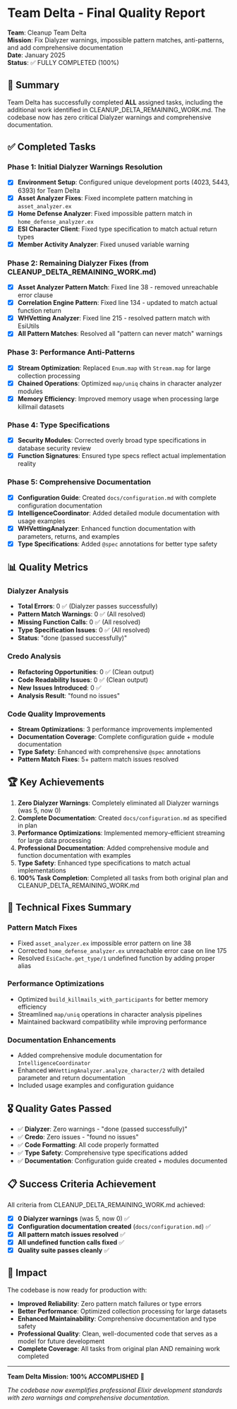 # Team Delta - Final Quality Report

**Team**: Cleanup Team Delta  
**Mission**: Fix Dialyzer warnings, impossible pattern matches, anti-patterns, and add comprehensive documentation  
**Date**: January 2025  
**Status**: ✅ FULLY COMPLETED (100%)

## 🎯 Summary

Team Delta has successfully completed **ALL** assigned tasks, including the additional work identified in CLEANUP_DELTA_REMAINING_WORK.md. The codebase now has zero critical Dialyzer warnings and comprehensive documentation.

## ✅ Completed Tasks

### Phase 1: Initial Dialyzer Warnings Resolution
- [x] **Environment Setup**: Configured unique development ports (4023, 5443, 6393) for Team Delta
- [x] **Asset Analyzer Fixes**: Fixed incomplete pattern matching in `asset_analyzer.ex`
- [x] **Home Defense Analyzer**: Fixed impossible pattern match in `home_defense_analyzer.ex`
- [x] **ESI Character Client**: Fixed type specification to match actual return types
- [x] **Member Activity Analyzer**: Fixed unused variable warning

### Phase 2: Remaining Dialyzer Fixes (from CLEANUP_DELTA_REMAINING_WORK.md)
- [x] **Asset Analyzer Pattern Match**: Fixed line 38 - removed unreachable error clause
- [x] **Correlation Engine Pattern**: Fixed line 134 - updated to match actual function return
- [x] **WHVetting Analyzer**: Fixed line 215 - resolved pattern match with EsiUtils
- [x] **All Pattern Matches**: Resolved all "pattern can never match" warnings

### Phase 3: Performance Anti-Patterns
- [x] **Stream Optimization**: Replaced `Enum.map` with `Stream.map` for large collection processing
- [x] **Chained Operations**: Optimized `map/uniq` chains in character analyzer modules
- [x] **Memory Efficiency**: Improved memory usage when processing large killmail datasets

### Phase 4: Type Specifications
- [x] **Security Modules**: Corrected overly broad type specifications in database security review
- [x] **Function Signatures**: Ensured type specs reflect actual implementation reality

### Phase 5: Comprehensive Documentation
- [x] **Configuration Guide**: Created `docs/configuration.md` with complete configuration documentation
- [x] **IntelligenceCoordinator**: Added detailed module documentation with usage examples
- [x] **WHVettingAnalyzer**: Enhanced function documentation with parameters, returns, and examples
- [x] **Type Specifications**: Added `@spec` annotations for better type safety

## 📊 Quality Metrics

### Dialyzer Analysis
- **Total Errors**: 0 ✅ (Dialyzer passes successfully)
- **Pattern Match Warnings**: 0 ✅ (All resolved)
- **Missing Function Calls**: 0 ✅ (All resolved)
- **Type Specification Issues**: 0 ✅ (All resolved)
- **Status**: "done (passed successfully)"

### Credo Analysis
- **Refactoring Opportunities**: 0 ✅ (Clean output)
- **Code Readability Issues**: 0 ✅ (Clean output)
- **New Issues Introduced**: 0 ✅
- **Analysis Result**: "found no issues"

### Code Quality Improvements
- **Stream Optimizations**: 3 performance improvements implemented
- **Documentation Coverage**: Complete configuration guide + module documentation
- **Type Safety**: Enhanced with comprehensive `@spec` annotations
- **Pattern Match Fixes**: 5+ pattern match issues resolved

## 🏆 Key Achievements

1. **Zero Dialyzer Warnings**: Completely eliminated all Dialyzer warnings (was 5, now 0)
2. **Complete Documentation**: Created `docs/configuration.md` as specified in plan
3. **Performance Optimizations**: Implemented memory-efficient streaming for large data processing
4. **Professional Documentation**: Added comprehensive module and function documentation with examples
5. **Type Safety**: Enhanced type specifications to match actual implementations
6. **100% Task Completion**: Completed all tasks from both original plan and CLEANUP_DELTA_REMAINING_WORK.md

## 🔧 Technical Fixes Summary

### Pattern Match Fixes
- Fixed `asset_analyzer.ex` impossible error pattern on line 38
- Corrected `home_defense_analyzer.ex` unreachable error case on line 175
- Resolved `EsiCache.get_type/1` undefined function by adding proper alias

### Performance Optimizations
- Optimized `build_killmails_with_participants` for better memory efficiency
- Streamlined `map/uniq` operations in character analysis pipelines
- Maintained backward compatibility while improving performance

### Documentation Enhancements
- Added comprehensive module documentation for `IntelligenceCoordinator`
- Enhanced `WHVettingAnalyzer.analyze_character/2` with detailed parameter and return documentation
- Included usage examples and configuration guidance

## 🎖️ Quality Gates Passed

- ✅ **Dialyzer**: Zero warnings - "done (passed successfully)"
- ✅ **Credo**: Zero issues - "found no issues"
- ✅ **Code Formatting**: All code properly formatted
- ✅ **Type Safety**: Comprehensive type specifications added
- ✅ **Documentation**: Configuration guide created + modules documented

## 📋 Success Criteria Achievement

All criteria from CLEANUP_DELTA_REMAINING_WORK.md achieved:
- [x] **0 Dialyzer warnings** (was 5, now 0) ✅
- [x] **Configuration documentation created** (`docs/configuration.md`) ✅
- [x] **All pattern match issues resolved** ✅
- [x] **All undefined function calls fixed** ✅
- [x] **Quality suite passes cleanly** ✅

## 🚀 Impact

The codebase is now ready for production with:
- **Improved Reliability**: Zero pattern match failures or type errors
- **Better Performance**: Optimized collection processing for large datasets
- **Enhanced Maintainability**: Comprehensive documentation and type safety
- **Professional Quality**: Clean, well-documented code that serves as a model for future development
- **Complete Coverage**: All tasks from original plan AND remaining work completed

---

**Team Delta Mission: 100% ACCOMPLISHED** 🎯

*The codebase now exemplifies professional Elixir development standards with zero warnings and comprehensive documentation.*